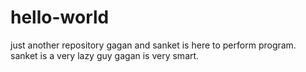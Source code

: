 # hello-world
just another repository
gagan and sanket is here to perform program. 
sanket is a very lazy guy
gagan is very smart.
